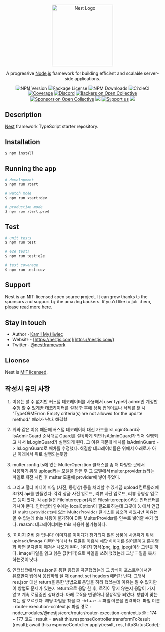<p align="center">
  <a href="http://nestjs.com/" target="blank"><img src="https://nestjs.com/img/logo-small.svg" width="200" alt="Nest Logo" /></a>
</p>

[circleci-image]: https://img.shields.io/circleci/build/github/nestjs/nest/master?token=abc123def456
[circleci-url]: https://circleci.com/gh/nestjs/nest

  <p align="center">A progressive <a href="http://nodejs.org" target="_blank">Node.js</a> framework for building efficient and scalable server-side applications.</p>
    <p align="center">
<a href="https://www.npmjs.com/~nestjscore" target="_blank"><img src="https://img.shields.io/npm/v/@nestjs/core.svg" alt="NPM Version" /></a>
<a href="https://www.npmjs.com/~nestjscore" target="_blank"><img src="https://img.shields.io/npm/l/@nestjs/core.svg" alt="Package License" /></a>
<a href="https://www.npmjs.com/~nestjscore" target="_blank"><img src="https://img.shields.io/npm/dm/@nestjs/common.svg" alt="NPM Downloads" /></a>
<a href="https://circleci.com/gh/nestjs/nest" target="_blank"><img src="https://img.shields.io/circleci/build/github/nestjs/nest/master" alt="CircleCI" /></a>
<a href="https://coveralls.io/github/nestjs/nest?branch=master" target="_blank"><img src="https://coveralls.io/repos/github/nestjs/nest/badge.svg?branch=master#9" alt="Coverage" /></a>
<a href="https://discord.gg/G7Qnnhy" target="_blank"><img src="https://img.shields.io/badge/discord-online-brightgreen.svg" alt="Discord"/></a>
<a href="https://opencollective.com/nest#backer" target="_blank"><img src="https://opencollective.com/nest/backers/badge.svg" alt="Backers on Open Collective" /></a>
<a href="https://opencollective.com/nest#sponsor" target="_blank"><img src="https://opencollective.com/nest/sponsors/badge.svg" alt="Sponsors on Open Collective" /></a>
  <a href="https://paypal.me/kamilmysliwiec" target="_blank"><img src="https://img.shields.io/badge/Donate-PayPal-ff3f59.svg"/></a>
    <a href="https://opencollective.com/nest#sponsor"  target="_blank"><img src="https://img.shields.io/badge/Support%20us-Open%20Collective-41B883.svg" alt="Support us"></a>
  <a href="https://twitter.com/nestframework" target="_blank"><img src="https://img.shields.io/twitter/follow/nestframework.svg?style=social&label=Follow"></a>
</p>
  <!--[![Backers on Open Collective](https://opencollective.com/nest/backers/badge.svg)](https://opencollective.com/nest#backer)
  [![Sponsors on Open Collective](https://opencollective.com/nest/sponsors/badge.svg)](https://opencollective.com/nest#sponsor)-->

## Description

[Nest](https://github.com/nestjs/nest) framework TypeScript starter repository.

## Installation

```bash
$ npm install
```

## Running the app

```bash
# development
$ npm run start

# watch mode
$ npm run start:dev

# production mode
$ npm run start:prod
```

## Test

```bash
# unit tests
$ npm run test

# e2e tests
$ npm run test:e2e

# test coverage
$ npm run test:cov
```

## Support

Nest is an MIT-licensed open source project. It can grow thanks to the sponsors and support by the amazing backers. If you'd like to join them, please [read more here](https://docs.nestjs.com/support).

## Stay in touch

- Author - [Kamil Myśliwiec](https://kamilmysliwiec.com)
- Website - [https://nestjs.com](https://nestjs.com/)
- Twitter - [@nestframework](https://twitter.com/nestframework)

## License

Nest is [MIT licensed](LICENSE).

## 작성시 유의 사항

1.  이유는 알 수 없지만 커스텀 데코레이터를 사용해서 user type이 admin인 계정만  
    수행 할 수 있게끔 데코레이터를
    설정 한 후에 상품 업데이트나 삭제를 할 시 "TypeORMError: Empty criteria(s)
    are not allowed for the update method." 에러가 난다.
    해결함

2.  위와 같은 이유 때문에 커스텀 데코레이터 대신 가드를 IsLoginGuard와
    IsAdminGuard 순서대로 Guard를 설정하게 되면 IsAdminGuard가 먼저 실행되고
    나서 IsLoginGuard가 실행되게 된다. 그 이유 때문에 배치를 IsAdminGuard -> IsLoginGuard로 배치를 수정했다.
    해결함 데코레이터들은 위에서 아래로가 아닌 아래에서 위로 실행되는듯함

3.  multer.config.ts에 있는 MulterOperation 클래스를 좀 더 다양한 곳에서  
    사용하기 위해 upload라는 모델을 만든 후 그 모델에서 multer.provider.ts라는  
    파일로 이전 시킨 후 multer 모듈에 provider에 넣어 주었다.

4.  그리고 멀티 미디어 파일 (사진, 동영상) 등을 처리할 수 있게끔 upload 컨트롤러에
    3가지 api를 만들었다. 각각 상품 사진 업로드, 리뷰 사진 업로드, 리뷰 동영상 업로드 등이 있다. 각 api들은 FileInterceptor(혹은 FilesInterceptor)라는 인터셉터를 거쳐야 한다. 인터셉터 인수에는 localOption이 필요로 하는데 그곳에 3. 에서 언급한 multer.provider.ts에 있는 MulterProvider 클래스를 넣으려 하였지만
    이유는 알 수 없는데 this 사용이 불가하여 DI된 MulterProvider를 인수로 넣어줄 수가 없다.
    reason: 데코레이터에는 this 사용이 불가능하다.

5.  '이미지 준비 중 입니다' 이미지를 이미지가 첨가되지 않은 상품에 사용하기 위해  
    uploads/image 디렉터리에서 fs 모듈을 이용해 해당 이미지를 읽어들이고 문자열화 하면 문자열이 깨져서 나오게 된다. 이미지 형식(png, jpg, jpeg)이라 그런듯 하다.
    image파일을 읽고 읽은 값(버퍼)으로 파일을 쓰려 했었는데 그냥 파일을 복사하는것이 낫다.

6.  인터셉터에서 res.json을 통한 응답을 하곤했었는데 그 방식이 포스트맨에서만  
    유효한지 웹에서 응답하게 될 때 cannot set headers 에러가 난다. 그래서 res.json 대신 return을 통한 방법으로 응답을 하려 했었는데 이유는 알 수 없지만 이 방법도 문제가 있는지 return으로 응답 한 후, 로직이 닿지 않는지 응답이 가지 않고 계속 로딩중인 상태였다. 아래 로직을 변경하니 정상작동 되었다. 방법이 맞는지는 잘 모르겠다. 해당 파일을 찾을 때 ctrl + e -> 파일 이름을 입력하자.
    파일 이름 : router-execution-context.js
    파일 경로 : node_modules/@nestjs/core/router/router-execution-context.js
    줄 : 174 ~ 177
    코드 : result = await this.responseController.transformToResult  
     (result); await this.responseController.apply(result, res, httpStatusCode);
